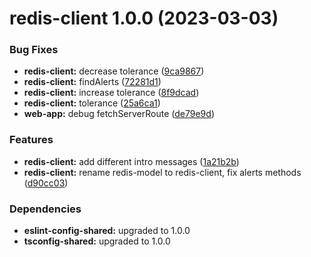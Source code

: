 # redis-client 1.0.0 (2023-03-03)


### Bug Fixes

* **redis-client:** decrease tolerance ([9ca9867](https://github.com/cryptobotnet/cryptobotnet/commit/9ca9867cbcd6ec0b85579cec5428a9fe6da15611))
* **redis-client:** findAlerts ([72281d1](https://github.com/cryptobotnet/cryptobotnet/commit/72281d1568f8b02f92bf410e5070c6e6c4ad1bfa))
* **redis-client:** increase tolerance ([8f9dcad](https://github.com/cryptobotnet/cryptobotnet/commit/8f9dcad69e5873ea7ab06d0fc4af342343222982))
* **redis-client:** tolerance ([25a6ca1](https://github.com/cryptobotnet/cryptobotnet/commit/25a6ca11be5503067038e8c80b376b6a0f42c5f4))
* **web-app:** debug fetchServerRoute ([de79e9d](https://github.com/cryptobotnet/cryptobotnet/commit/de79e9d025c7fa69c1c9c1e07759ac1d799f8326))


### Features

* **redis-client:** add different intro messages ([1a21b2b](https://github.com/cryptobotnet/cryptobotnet/commit/1a21b2b4f30a4ccf1f8cc9c45650cfcf3854d70a))
* **redis-client:** rename redis-model to redis-client, fix alerts methods ([d90cc03](https://github.com/cryptobotnet/cryptobotnet/commit/d90cc03ed1d6abc48280df820e8f205dd5fd10f1))





### Dependencies

* **eslint-config-shared:** upgraded to 1.0.0
* **tsconfig-shared:** upgraded to 1.0.0

